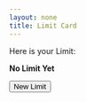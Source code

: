 ```yaml
---
layout: none
title: Limit Card
---
```

<script src="https://code.jquery.com/jquery-3.2.1.min.js"></script>

Here is your Limit:

<h><b><div id="limit">No Limit Yet</div></b></h>

<button id="btnClick">New Limit</button>
<script>
var limits = ["1-4", "5-6", "7+", "Adj/Adv", "Noun", "Verb", "AEIOUWY", "BP", "CSXZ", "FGHJKQV", "LRMN", "TD"]
$('#btnClick').on('click',function(){
document.getElementById("limit").innerHTML = limits[Math.floor(Math.random() * limits.length)];
});
</script>
